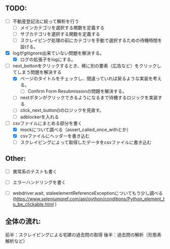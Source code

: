## TODO:
- [ ] 不動産登記法に絞って解析を行う
    - [ ] メインカテゴリを選択する関数を定義する
    - [ ] サブカテゴリを選択する関数を定義する
    - [ ] スクレイピング処理の前にカテゴリを手動で選択するための待機時間を設ける。
- [x] logがgitignore出来ていない問題を解決する。
    - [x] ログの拡張子をlogにする。
- [ ] next_bottonをクリックするとき、稀に別の要素（広告など）をクリックしてしまう問題を解決する
    - [x] ページのタイトルをチェックし、間違っていれば戻るような実装を考える。
        - [ ] Confirm Form Resubmissionの問題を解決する。
    - [ ] nextボタンがクリックできるようになるまで待機するロジックを実装する
    - [ ] click_next_button()のロジックを見直す。
    - [ ] adblockerを入れる
- [ ] csvファイルにまとめる部分を書く
    - [x] mockについて調べる（assert_called_once_withとか）
    - [x] csvファイルにヘッダーを書き込む
    - [ ] スクレイピングによって取得したデータをcsvファイルに書き込む

## Other:
- [ ] 異常系のテストも書く
- [ ] エラーハンドリングを書く
- [ ] webdriver.wait, staleelementReferenceExceptionについてもう少し調べる(https://www.seleniumqref.com/api/python/conditions/Python_element_to_be_clickable.html
)


## 全体の流れ:
前半：スクレイピングによる宅建の過去問の取得
後半：過去問の解析（形態素解析など）


